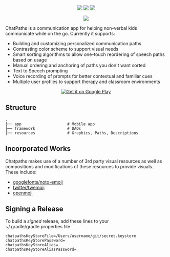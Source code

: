 <p align="center">
    <a href='https://github.com/gyund/chatpaths/actions/workflows/android.yml'><img src="https://github.com/gyund/chatpaths/actions/workflows/android.yml/badge.svg" /></a>
    <a href='https://github.com/gyund/chatpaths/actions/workflows/codeql.yml'><img src="https://github.com/gyund/chatpaths/actions/workflows/codeql.yml/badge.svg" /></a>
    <a href='https://github.com/gyund/chatpaths/actions/workflows/gradle-dependency-submission.yml'><img src="https://github.com/gyund/chatpaths/actions/workflows/gradle-dependency-submission.yml/badge.svg" /></a>
</p>

<p align="center">
    <img src="https://repository-images.githubusercontent.com/621977748/fe1876d7-8b11-4fb1-adee-112fe2ce15d6" />
</p>

ChatPaths is a communication app for helping non-verbal kids communicate while on the go. Currently it supports:

- Building and customizing personalized communication paths
- Contrasting color scheme to support visual needs
- Smart sorting algorithms to allow one-touch reordering of speech paths based on usage
- Manual ordering and anchoring of paths you don't want sorted
- Text to Speech prompting
- Voice recording of prompts for better contextual and familiar cues
- Multiple user profiles to support therapy and classroom environments


<p align="center">
    <a href='https://play.google.com/store/apps/details?id=com.gy.chatpaths.aac.app'><img alt='Get it on Google Play' src='https://play.google.com/intl/en_us/badges/static/images/badges/en_badge_web_generic.png'"/></a>
</p>

## Structure

```
.
├── app                    # Mobile app
├── framework              # DAOs 
├── resources              # Graphics, Paths, Descriptions
```


## Incorporated Works

Chatpaths makes use of a number of 3rd party visual resources as well as compositions and 
modifications of these resources to provide visuals. These include:

- [googlefonts/noto-emoji](https://github.com/googlefonts/noto-emoji/blob/master/LICENSE)
- [twitter/twemoji](https://github.com/twitter/twemoji/blob/master/LICENSE-GRAPHICS) 
- [openmoji](https://github.com/hfg-gmuend/openmoji/blob/master/LICENSE.txt)

## Signing a Release

To build a _signed_ release, add these lines to your ~/.gradle/gradle.properties file

```
chatpathsKeyStoreFile=/Users/username/git/secret.keystore
chatpathsKeyStorePassword=
chatpathsKeyStoreAlias=
chatpathsKeyStoreAliasPassword=
```
